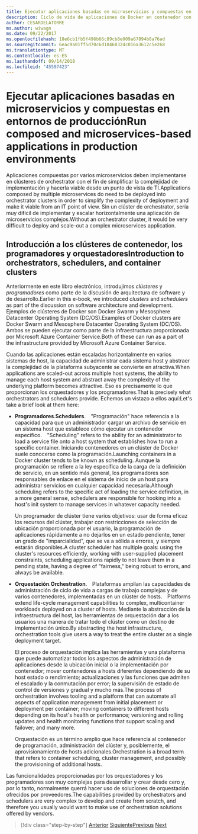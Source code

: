 ```yaml
---
title: Ejecutar aplicaciones basadas en microservicios y compuestas en entornos de producción
description: Ciclo de vida de aplicaciones de Docker en contenedor con la plataforma y las herramientas de Microsoft
author: CESARDELATORRE
ms.author: wiwagn
ms.date: 09/22/2017
ms.openlocfilehash: 18e6cb1fb5f496b66c89cb8e009a67894b8a76ad
ms.sourcegitcommit: 6eac9a01ff5d70c6d18460324c016a3612c5e268
ms.translationtype: MT
ms.contentlocale: es-ES
ms.lasthandoff: 09/14/2018
ms.locfileid: "45597423"
---
```

# <a name="run-composed-and-microservices-based-applications-in-production-environments"></a><span data-ttu-id="5a9fb-103">Ejecutar aplicaciones basadas en microservicios y compuestas en entornos de producción</span><span class="sxs-lookup"><span data-stu-id="5a9fb-103">Run composed and microservices-based applications in production environments</span></span>

<span data-ttu-id="5a9fb-104">Aplicaciones compuestas por varios microservicios deben implementarse en clústeres de orchestrator con el fin de simplificar la complejidad de implementación y hacerla viable desde un punto de vista de TI.</span><span class="sxs-lookup"><span data-stu-id="5a9fb-104">Applications composed by multiple microservices do need to be deployed into orchestrator clusters in order to simplify the complexity of deployment and make it viable from an IT point of view.</span></span> <span data-ttu-id="5a9fb-105">Sin un clúster de orchestrator, sería muy difícil de implementar y escalar horizontalmente una aplicación de microservicios complejos.</span><span class="sxs-lookup"><span data-stu-id="5a9fb-105">Without an orchestrator cluster, it would be very difficult to deploy and scale-out a complex microservices application.</span></span>

## <a name="introduction-to-orchestrators-schedulers-and-container-clusters"></a><span data-ttu-id="5a9fb-106">Introducción a los clústeres de contenedor, los programadores y orquestadores</span><span class="sxs-lookup"><span data-stu-id="5a9fb-106">Introduction to orchestrators, schedulers, and container clusters</span></span>

<span data-ttu-id="5a9fb-107">Anteriormente en este libro electrónico, introdujimos *clústeres* y *programadores* como parte de la discusión de arquitectura de software y de desarrollo.</span><span class="sxs-lookup"><span data-stu-id="5a9fb-107">Earlier in this e-book, we introduced *clusters* and *schedulers* as part of the discussion on software architecture and development.</span></span> <span data-ttu-id="5a9fb-108">Ejemplos de clústeres de Docker son Docker Swarm y Mesosphere Datacenter Operating System (DC/OS).</span><span class="sxs-lookup"><span data-stu-id="5a9fb-108">Examples of Docker clusters are Docker Swarm and Mesosphere Datacenter Operating System (DC/OS).</span></span> <span data-ttu-id="5a9fb-109">Ambos se pueden ejecutar como parte de la infraestructura proporcionada por Microsoft Azure Container Service.</span><span class="sxs-lookup"><span data-stu-id="5a9fb-109">Both of these can run as a part of the infrastructure provided by Microsoft Azure Container Service.</span></span>

<span data-ttu-id="5a9fb-110">Cuando las aplicaciones están escaladas horizontalmente en varios sistemas de host, la capacidad de administrar cada sistema host y abstraer la complejidad de la plataforma subyacente se convierte en atractiva.</span><span class="sxs-lookup"><span data-stu-id="5a9fb-110">When applications are scaled-out across multiple host systems, the ability to manage each host system and abstract away the complexity of the underlying platform becomes attractive.</span></span> <span data-ttu-id="5a9fb-111">Eso es precisamente lo que proporcionan los orquestadores y los programadores.</span><span class="sxs-lookup"><span data-stu-id="5a9fb-111">That is precisely what orchestrators and schedulers provide.</span></span> <span data-ttu-id="5a9fb-112">Echemos un vistazo a ellos aquí:</span><span class="sxs-lookup"><span data-stu-id="5a9fb-112">Let's take a brief look at them here:</span></span>

- <span data-ttu-id="5a9fb-113">**Programadores**.</span><span class="sxs-lookup"><span data-stu-id="5a9fb-113">**Schedulers**.</span></span><span data-ttu-id="5a9fb-114"> "Programación" hace referencia a la capacidad para que un administrador cargar un archivo de servicio en un sistema host que establece cómo ejecutar un contenedor específico.</span><span class="sxs-lookup"><span data-stu-id="5a9fb-114"> "Scheduling" refers to the ability for an administrator to load a service file onto a host system that establishes how to run a specific container.</span></span> <span data-ttu-id="5a9fb-115">Iniciando contenedores en un clúster de Docker suele conocerse como la programación.</span><span class="sxs-lookup"><span data-stu-id="5a9fb-115">Launching containers in a Docker cluster tends to be known as scheduling.</span></span> <span data-ttu-id="5a9fb-116">Aunque la programación se refiere a la ley específica de la carga de la definición de servicio, en un sentido más general, los programadores son responsables de enlace en el sistema de inicio de un host para administrar servicios en cualquier capacidad necesaria.</span><span class="sxs-lookup"><span data-stu-id="5a9fb-116">Although scheduling refers to the specific act of loading the service definition, in a more general sense, schedulers are responsible for hooking into a host's init system to manage services in whatever capacity needed.</span></span>

   <span data-ttu-id="5a9fb-117">Un programador de clúster tiene varios objetivos: usar de forma eficaz los recursos del clúster, trabajar con restricciones de selección de ubicación proporcionada por el usuario, la programación de aplicaciones rápidamente a no dejarlos en un estado pendiente, tener un grado de "imparcialidad", que se va a sólida a errores, y siempre estarán disponibles.</span><span class="sxs-lookup"><span data-stu-id="5a9fb-117">A cluster scheduler has multiple goals: using the cluster's resources efficiently, working with user-supplied placement constraints, scheduling applications rapidly to not leave them in a pending state, having a degree of "fairness," being robust to errors, and always be available.</span></span>

- <span data-ttu-id="5a9fb-118">**Orquestación**.</span><span class="sxs-lookup"><span data-stu-id="5a9fb-118">**Orchestration**.</span></span><span data-ttu-id="5a9fb-119"> Plataformas amplían las capacidades de administración de ciclo de vida a cargas de trabajo complejas y de varios contenedores, implementadas en un clúster de hosts.</span><span class="sxs-lookup"><span data-stu-id="5a9fb-119"> Platforms extend life-cycle management capabilities to complex, multicontainer workloads deployed on a cluster of hosts.</span></span> <span data-ttu-id="5a9fb-120">Mediante la abstracción de la infraestructura del host, las herramientas de orquestación dar a los usuarios una manera de tratar todo el clúster como un destino de implementación único.</span><span class="sxs-lookup"><span data-stu-id="5a9fb-120">By abstracting the host infrastructure, orchestration tools give users a way to treat the entire cluster as a single deployment target.</span></span>

   <span data-ttu-id="5a9fb-121">El proceso de orquestación implica las herramientas y una plataforma que puede automatizar todos los aspectos de administración de aplicaciones desde la ubicación inicial o la implementación por contenedor; mover contenedores a hosts diferentes dependiendo de su host estado o rendimiento; actualizaciones y las funciones que admiten el escalado y la conmutación por error; la supervisión de estado de control de versiones y gradual y mucho más.</span><span class="sxs-lookup"><span data-stu-id="5a9fb-121">The process of orchestration involves tooling and a platform that can automate all aspects of application management from initial placement or deployment per container; moving containers to different hosts depending on its host's health or performance; versioning and rolling updates and health monitoring functions that support scaling and failover; and many more.</span></span>

   <span data-ttu-id="5a9fb-122">Orquestación es un término amplio que hace referencia al contenedor de programación, administración del clúster y, posiblemente, el aprovisionamiento de hosts adicionales.</span><span class="sxs-lookup"><span data-stu-id="5a9fb-122">Orchestration is a broad term that refers to container scheduling, cluster management, and possibly the provisioning of additional hosts.</span></span>

<span data-ttu-id="5a9fb-123">Las funcionalidades proporcionadas por los orquestadores y los programadores son muy complejas para desarrollar y crear desde cero y, por lo tanto, normalmente querrá hacer uso de soluciones de orquestación ofrecidos por proveedores.</span><span class="sxs-lookup"><span data-stu-id="5a9fb-123">The capabilities provided by orchestrators and schedulers are very complex to develop and create from scratch, and therefore you usually would want to make use of orchestration solutions offered by vendors.</span></span>


>[!div class="step-by-step"]
<span data-ttu-id="5a9fb-124">[Anterior](index.md)
[Siguiente](manage-production-docker-environments.md)</span><span class="sxs-lookup"><span data-stu-id="5a9fb-124">[Previous](index.md)
[Next](manage-production-docker-environments.md)</span></span>

